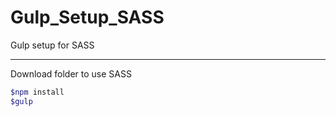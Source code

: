 # Gulp_Setup_SASS
Gulp setup for SASS

---
Download folder to use SASS

```bash
$npm install 
$gulp 
```
